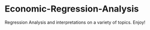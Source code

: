 # Economic-Regression-Analysis
Regression Analysis and interpretations on a variety of topics. Enjoy!
